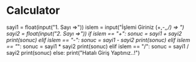 # Calculator
sayi1 = float(input("1. Sayı =>")) islem = input("İşlemi Giriniz (+,-,*,/) => ") sayi2 = float(input("2. Sayı =>"))  if islem == "+":     sonuc = sayi1 + sayi2     print(sonuc)      elif islem == "-":     sonuc = sayi1 - sayi2     print(sonuc)      elif islem == "*":     sonuc = sayi1 * sayi2     print(sonuc)      elif islem == "/":     sonuc = sayi1 / sayi2     print(sonuc)      else:     print("Hatalı Giriş Yaptınız..!")
